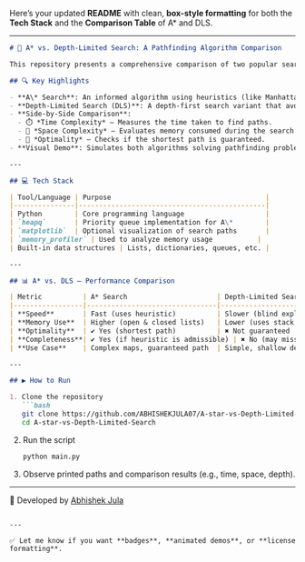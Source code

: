 Here’s your updated **README** with clean, **box-style formatting** for both the **Tech Stack** and the **Comparison Table** of A\* and DLS.

---

````markdown
# 🤖 A* vs. Depth-Limited Search: A Pathfinding Algorithm Comparison

This repository presents a comprehensive comparison of two popular search algorithms in Artificial Intelligence — **A\*** and **Depth-Limited Search (DLS)** — applied to grid-based pathfinding. The project evaluates their efficiency, optimality, and memory usage across different scenarios to help understand their practical trade-offs. 🚀

## 🔍 Key Highlights

- **A\* Search**: An informed algorithm using heuristics (like Manhattan distance) to find the shortest path efficiently.  
- **Depth-Limited Search (DLS)**: A depth-first search variant that avoids infinite loops using a fixed depth limit.  
- **Side-by-Side Comparison**:
  - ⏱️ *Time Complexity* — Measures the time taken to find paths.
  - 🧠 *Space Complexity* — Evaluates memory consumed during the search.
  - 🏁 *Optimality* — Checks if the shortest path is guaranteed.
- **Visual Demo**: Simulates both algorithms solving pathfinding problems on a grid with obstacles.

---

## 💻 Tech Stack

| Tool/Language | Purpose                                      |
|---------------|----------------------------------------------|
| Python        | Core programming language                    |
| `heapq`       | Priority queue implementation for A\*        |
| `matplotlib`  | Optional visualization of search paths       |
| `memory_profiler` | Used to analyze memory usage           |
| Built-in data structures | Lists, dictionaries, queues, etc. |

---

## 📊 A* vs. DLS — Performance Comparison

| Metric          | A* Search                      | Depth-Limited Search (DLS)         |
|-----------------|--------------------------------|------------------------------------|
| **Speed**       | Fast (uses heuristic)          | Slower (blind exploration)         |
| **Memory Use**  | Higher (open & closed lists)   | Lower (uses stack, limited depth)  |
| **Optimality**  | ✔ Yes (shortest path)          | ✖ Not guaranteed                   |
| **Completeness**| ✔ Yes (if heuristic is admissible) | ✖ No (may miss solution if depth too small) |
| **Use Case**    | Complex maps, guaranteed path  | Simple, shallow depth problems     |

---

## ▶️ How to Run

1. Clone the repository  
   ```bash
   git clone https://github.com/ABHISHEKJULA07/A-star-vs-Depth-Limited-Search
   cd A-star-vs-Depth-Limited-Search
````

2. Run the script

   ```bash
   python main.py
   ```

3. Observe printed paths and comparison results (e.g., time, space, depth).

---

📌 Developed by [Abhishek Jula](https://www.linkedin.com/in/abhi-jula0711)

```

---

✅ Let me know if you want **badges**, **animated demos**, or **license formatting**.
```
